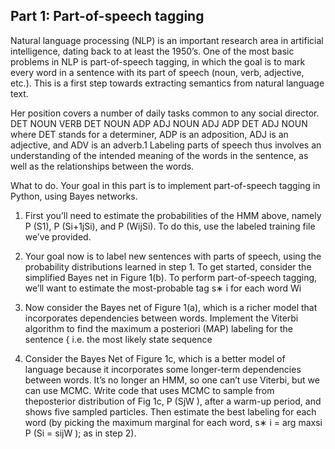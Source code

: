 ## Part 1: Part-of-speech tagging

Natural language processing (NLP) is an important research area in artificial intelligence, dating
back to at least the 1950’s. One of the most basic problems in NLP is part-of-speech tagging, in
which the goal is to mark every word in a sentence with its part of speech (noun, verb, adjective,
etc.). This is a first step towards extracting semantics from natural language text.

Her position covers a number of daily tasks common to any social director.
DET NOUN VERB DET NOUN ADP ADJ NOUN ADJ ADP DET ADJ NOUN
where DET stands for a determiner, ADP is an adposition, ADJ is an adjective, and ADV is an
adverb.1 Labeling parts of speech thus involves an understanding of the intended meaning of the
words in the sentence, as well as the relationships between the words.

What to do. Your goal in this part is to implement part-of-speech tagging in Python, using Bayes
networks.
1. First you’ll need to estimate the probabilities of the HMM above, namely P (S1), P (Si+1jSi),
and P (WijSi). To do this, use the labeled training file we’ve provided.

2. Your goal now is to label new sentences with parts of speech, using the probability distributions learned in step 1. To get started, consider the simplified Bayes net in Figure 1(b).
To perform part-of-speech tagging, we’ll want to estimate the most-probable tag s∗ i for each
word Wi

3. Now consider the Bayes net of Figure 1(a), which is a richer model that incorporates dependencies between words. Implement the Viterbi algorithm to find the maximum a posteriori
(MAP) labeling for the sentence { i.e. the most likely state sequence

4. Consider the Bayes Net of Figure 1c, which is a better model of language because it incorporates some longer-term dependencies between words. It’s no longer an HMM, so one
can’t use Viterbi, but we can use MCMC. Write code that uses MCMC to sample from theposterior distribution of Fig 1c, P (SjW ), after a warm-up period, and shows five sampled
particles. Then estimate the best labeling for each word (by picking the maximum marginal
for each word, s∗ i = arg maxsi P (Si = sijW ); as in step 2).
